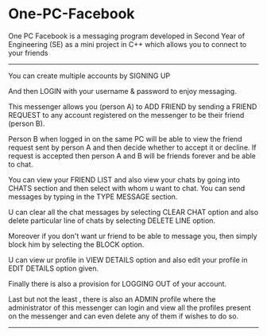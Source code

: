 # One-PC-Facebook
One PC Facebook is a messaging program developed in Second Year of Engineering (SE) as a mini project in C++ which allows you to connect to your friends

**********************************************************************************************************************************
 
You can create multiple accounts by SIGNING UP

And then LOGIN with your username & password to enjoy messaging.

This messenger allows you (person A) to ADD FRIEND  by sending a FRIEND REQUEST to any account registered on the messenger to be their friend (person B).

Person B when logged in on the same PC will be able to view the friend request sent by person A and then decide whether to accept it or decline. If request is accepted then person A and B will be friends forever and be able to chat.

You can view your FRIEND LIST and also view your chats by going into CHATS section and then select with whom u want to chat. You can send messages by typing in the TYPE MESSAGE section.

U can clear all the chat messages by selecting CLEAR CHAT option  and also delete particular line of chats by selecting DELETE LINE option.

Moreover if you don't want ur friend to be able to message you, then simply block him by selecting the BLOCK option.

U can view ur profile in VIEW DETAILS option and also edit your profile in EDIT DETAILS option given.

Finally there is also a provision for LOGGING OUT of your account.

Last but not the least , there is also an ADMIN profile where the administrator of this messenger can login and view all the profiles present on the messenger and can even delete any of them if wishes to do so.




********************************************************************************************************************************
